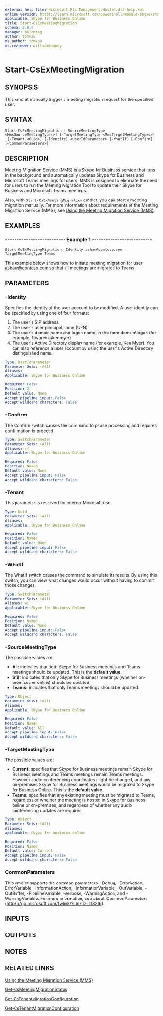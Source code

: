 ```yaml
---
external help file: Microsoft.Rtc.Management.Hosted.dll-help.xml 
online version: https://learn.microsoft.com/powershell/module/skype/start-csexmeetingmigration
applicable: Skype for Business Online
title: Start-CsExMeetingMigration
schema: 2.0.0
manager: bulenteg
author: tomkau
ms.author: tomkau
ms.reviewer: williamlooney
---
```


# Start-CsExMeetingMigration

## SYNOPSIS
This cmdlet manually trigger a meeting migration request for the specified user.

## SYNTAX

```
Start-CsExMeetingMigration [-SourceMeetingType <MmsSourceMeetingTypes>] [-TargetMeetingType <MmsTargetMeetingTypes>]
 [-Tenant <Guid>] [-Identity] <UserIdParameter> [-WhatIf] [-Confirm] [<CommonParameters>]
```

## DESCRIPTION
Meeting Migration Service (MMS) is a Skype for Business service that runs in the background and automatically updates Skype for Business and Microsoft Teams meetings for users.
MMS is designed to eliminate the need for users to run the Meeting Migration Tool to update their Skype for Business and Microsoft Teams meetings.

Also, with `Start-CsExMeetingMigration` cmdlet, you can start a meeting migration manually. For more information about requirements of the Meeting Migration Service (MMS), see [Using the Meeting Migration Service (MMS)](/skypeforbusiness/audio-conferencing-in-office-365/setting-up-the-meeting-migration-service-mms).

## EXAMPLES

### -------------------------- Example 1 --------------------------
```
Start-CsExMeetingMigration -Identity ashaw@contoso.com -TargetMeetingType Teams
```

This example below shows how to initiate meeting migration for user ashaw@contoso.com so that all meetings are migrated to Teams.


## PARAMETERS

### -Identity
Specifies the Identity of the user account to be modified. A user identity can be specified by using one of four formats: 
1. The user's SIP address 
2. The user's user principal name (UPN)
3. The user's domain name and logon name, in the form domain\logon (for example, litwareinc\kenmyer)
4. The user's Active Directory display name (for example, Ken Myer). You can also reference a user account by using the user's Active Directory distinguished name.

```yaml
Type: UserIdParameter
Parameter Sets: (All)
Aliases: 
Applicable: Skype for Business Online

Required: False
Position: 2
Default value: None
Accept pipeline input: False
Accept wildcard characters: False
```

### -Confirm
The Confirm switch causes the command to pause processing and requires confirmation to proceed.

```yaml
Type: SwitchParameter
Parameter Sets: (All)
Aliases: cf
Applicable: Skype for Business Online

Required: False
Position: Named
Default value: None
Accept pipeline input: False
Accept wildcard characters: False
```

### -Tenant
This parameter is reserved for internal Microsoft use.

```yaml
Type: Guid
Parameter Sets: (All)
Aliases: 
Applicable: Skype for Business Online

Required: False
Position: Named
Default value: None
Accept pipeline input: False
Accept wildcard characters: False
```

### -WhatIf
The WhatIf switch causes the command to simulate its results. By using this switch, you can view what changes would occur without having to commit those changes.

```yaml
Type: SwitchParameter
Parameter Sets: (All)
Aliases: wi
Applicable: Skype for Business Online

Required: False
Position: Named
Default value: None
Accept pipeline input: False
Accept wildcard characters: False
```

### -SourceMeetingType
The possible values are:
* **All:** indicates that both Skype for Business meetings and Teams meetings should be updated. This is the **default value**.
* **SfB:** indicates that only Skype for Business meetings (whether on-premises or online) should be updated.
* **Teams:** indicates that only Teams meetings should be updated.

```yaml
Type: Object
Parameter Sets: (All)
Aliases:
Applicable: Skype for Business Online

Required: False
Position: Named
Default value: All
Accept pipeline input: False
Accept wildcard characters: False
```

### -TargetMeetingType
The possible values are:
* **Current:** specifies that Skype for Business meetings remain Skype for Business meetings and Teams meetings remain Teams meetings. However audio conferencing coordinates might be changed, and any on-premises Skype for Business meetings would be migrated to Skype for Business Online. This is the **default value**.
* **Teams:** specifies that any existing meeting must be migrated to Teams, regardless of whether the meeting is hosted in Skype for Business online or on-premises, and regardless of whether any audio conferencing updates are required.

```yaml
Type: Object
Parameter Sets: (All)
Aliases:
Applicable: Skype for Business Online

Required: False
Position: Named
Default value: Current
Accept pipeline input: False
Accept wildcard characters: False
```

### CommonParameters
This cmdlet supports the common parameters: -Debug, -ErrorAction, -ErrorVariable, -InformationAction, -InformationVariable, -OutVariable, -OutBuffer, -PipelineVariable, -Verbose, -WarningAction, and -WarningVariable. For more information, see about_CommonParameters (https://go.microsoft.com/fwlink/?LinkID=113216).

## INPUTS

## OUTPUTS

## NOTES

## RELATED LINKS
[Using the Meeting Migration Service (MMS)](https://learn.microsoft.com/SkypeForBusiness/audio-conferencing-in-office-365/setting-up-the-meeting-migration-service-mms)

[Get-CsMeetingMigrationStatus](https://learn.microsoft.com/powershell/module/skype/get-csmeetingmigrationstatus)

[Set-CsTenantMigrationConfiguration](https://learn.microsoft.com/powershell/module/skype/set-cstenantmigrationconfiguration)

[Get-CsTenantMigrationConfiguration](https://learn.microsoft.com/powershell/module/skype/get-cstenantmigrationconfiguration)
